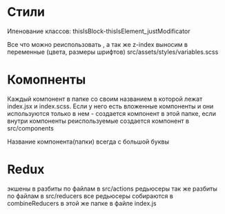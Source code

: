 # Стили

Ипенование классов:
thisIsBlock-thisIsElement_justModificator

Все что можно реиспользовать , а так же z-index выносим в переменные (цвета, размеры шрифтов)
src/assets/styles/variables.scss

# Комопненты

Каждый компонент в папке со своим названием в которой лежат index.jsx и index.scss.
Если у него есть вложенные компоненты и они используются только в нем - создается компонент в этой папке, если внутри компоненты реиспользуемые создается компонент в src/components

Название компонента(папки) всегда с большой буквы

# Redux

экшены в разбиты по файлам в src/actions
редьюсеры так же разбиты по файлам в src/reducers
все редьюсеры собираются в combineReducers в этой же папке в файле index.js


